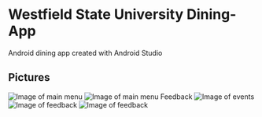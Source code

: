 # Westfield State University Dining-App

Android dining app created with Android Studio

## Pictures

![Image of main menu](https://i.imgur.com/Z6au6sc.png)
![Image of main menu](https://i.imgur.com/W3LVdxF.png)
Feedback ![Image of events](https://i.imgur.com/ORiKfwJ.png)
![Image of feedback](https://i.imgur.com/jKERWXS.png)
![Image of feedback](https://i.imgur.com/vEGBKJC.png)
